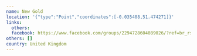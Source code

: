 ```yaml
---
name: New Gold
location: '{"type":"Point","coordinates":[-0.035408,51.474271]}'
links:
  others: 
  facebook: https://www.facebook.com/groups/2294728604089026/?ref=br_rs
others: []
country: United Kingdom
---
```

